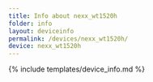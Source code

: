 ```yaml
---
title: Info about nexx_wt1520h
folder: info
layout: deviceinfo
permalink: /devices/nexx_wt1520h/
device: nexx_wt1520h
---
```

{% include templates/device_info.md %}
